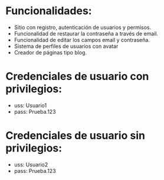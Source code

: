 # Funcionalidades:
* Sitio con registro, autenticación de usuarios y permisos.
* Funcionalidad de restaurar la contraseña a través de email.
* Funcionalidad de editar los campos email y contraseña.
* Sistema de perfiles de usuarios con avatar
* Creador de páginas tipo blog.


# Credenciales de usuario con privilegios:
* uss: Usuario1
* pass: Prueba.123

# Credenciales de usuario sin privilegios:

* uss: Usuario2
* pass: Prueba.123
